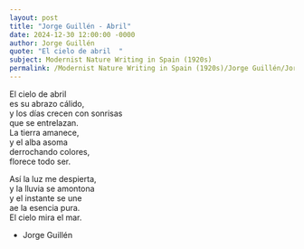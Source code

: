 ```yaml
---
layout: post
title: "Jorge Guillén - Abril"
date: 2024-12-30 12:00:00 -0000
author: Jorge Guillén
quote: "El cielo de abril  "
subject: Modernist Nature Writing in Spain (1920s)
permalink: /Modernist Nature Writing in Spain (1920s)/Jorge Guillén/Jorge Guillén - Abril
---
```


El cielo de abril  
es su abrazo cálido,  
y los días crecen con sonrisas  
que se entrelazan.  
La tierra amanece,  
y el alba asoma  
derrochando colores,  
florece todo ser.  

Así la luz me despierta,  
y la lluvia se amontona  
y el instante se une  
ae la esencia pura.  
El cielo mira el mar.

- Jorge Guillén
